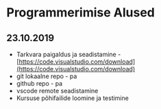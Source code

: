 # Programmerimise Alused
## 23.10.2019
* Tarkvara paigaldus ja seadistamine - [https://code.visualstudio.com/download](https://code.visualstudio.com/download)
* git lokaalne repo - pa
* github repo - pa
* vscode remote seadistamine
* Kursuse põhifailide loomine ja testimine